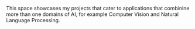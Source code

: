 This space showcases my projects that cater to applications that combinine more than one domains of AI, for example Computer Vision and Natural Language Processing.
